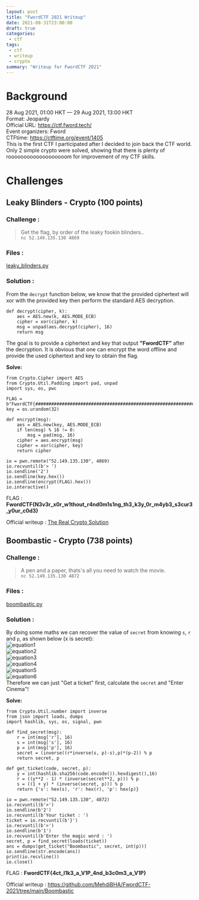 ```yaml
---
layout: post
title: "FwordCTF 2021 Writeup"
date: 2021-08-31T23:00:00
draft: true
categories:
 - ctf
tags:
 - ctf
 - writeup
 - crypto
summary: "Writeup for FwordCTF 2021"
---
```


# Background
28 Aug 2021, 01:00 HKT — 29 Aug 2021, 13:00 HKT  
Format: Jeopardy  
Official URL: https://ctf.fword.tech/  
Event organizers: Fword  
CTFtime: https://ctftime.org/event/1405  
This is the first CTF I participated after I decided to join back the CTF world. Only 2 simple crypto were solved, showing that there is plenty of rooooooooooooooooooom for improvement of my CTF skills.  

# Challenges
## Leaky Blinders - Crypto (100 points)
### Challenge :
> Get the flag, by order of the leaky fookin blinders..  
> `nc 52.149.135.130 4869`

### Files :  
[leaky_blinders.py](https://github.com/MehdiBHA/FwordCTF-2021/blob/main/Leaky%20Blinders/leaky_blinders.py)

### Solution : 
From the `decrypt` function below, we know that the provided ciphertext will xor with the provided key then perform the standard AES decryption.

```
def decrypt(cipher, k):
    aes = AES.new(k, AES.MODE_ECB)
    cipher = xor(cipher, k)
    msg = unpad(aes.decrypt(cipher), 16)
    return msg
```
The goal is to provide a ciphertext and key that output **"FwordCTF"** after the decryption. It is obvious that one can encrypt the word offline and provide the used ciphertext and key to obtain the flag.  

**Solve:**
```
from Crypto.Cipher import AES
from Crypto.Util.Padding import pad, unpad
import sys, os, pwc

FLAG = b"FwordCTF{###############################################################}"
key = os.urandom(32)

def encrypt(msg):
    aes = AES.new(key, AES.MODE_ECB)
    if len(msg) % 16 != 0:
        msg = pad(msg, 16)
    cipher = aes.encrypt(msg)
    cipher = xor(cipher, key)
    return cipher

io = pwn.remote("52.149.135.130", 4869)
io.recvuntil(b'> ')
io.sendline('2')
io.sendline(key.hex())
io.sendline(encrypt(FLAG).hex())
io.interactive()
```
FLAG : **FwordCTF{N3v3r_x0r_w1thout_r4nd0m1s1ng_th3_k3y_0r_m4yb3_s3cur3_y0ur_c0d3}**

Official writeup : [The Real Crypto Solution](https://github.com/MehdiBHA/FwordCTF-2021/tree/main/Leaky%20Blinders)

## Boombastic - Crypto (738 points)
### Challenge :
> A pen and a paper, thats's all you need to watch the movie.  
> `nc 52.149.135.130 4872` 

### Files :  
[boombastic.py](https://github.com/MehdiBHA/FwordCTF-2021/blob/main/Boombastic/boombastic.py)


### Solution : 
By doing some maths we can recover the value of `secret` from knowing `s`, `r` and `p`, as shown below (x is secret):  
![equation1](https://user-images.githubusercontent.com/19466939/131537192-9a076340-813e-4200-9d46-4de54dede1d7.png)  
![equation2](https://user-images.githubusercontent.com/19466939/131537206-2ae07e20-d713-4fa0-a9cc-89ac7ce735e1.png)  
![equation3](https://user-images.githubusercontent.com/19466939/131537210-8bec7101-c64a-4a27-b59e-c38c9b415801.png)  
![equation4](https://user-images.githubusercontent.com/19466939/131537216-7f313e67-3c60-4799-af4d-7682121ebe42.png)  
![equation5](https://user-images.githubusercontent.com/19466939/131537227-bb9c1081-eed2-43e9-aa28-7cbe5aa62ed6.png)  
![equation6](https://user-images.githubusercontent.com/19466939/131537235-6e2b5446-81f0-45ae-bf97-ebc526397843.png)  
Therefore we can just "Get a ticket" first, calculate the `secret` and "Enter Cinema"!

**Solve:**
```
from Crypto.Util.number import inverse
from json import loads, dumps
import hashlib, sys, os, signal, pwn

def find_secret(msg):
    r = int(msg['r'], 16)
    s = int(msg['s'], 16)
    p = int(msg['p'], 16)
    secret = (inverse((r*inverse(s, p)-s),p)*(p-2)) % p
    return secret, p

def get_ticket(code, secret, p):
    y = int(hashlib.sha256(code.encode()).hexdigest(),16)
    r = ((y**2 - 1) * (inverse(secret**2, p))) % p
    s = ((1 + y) * (inverse(secret, p))) % p
    return {'s': hex(s), 'r': hex(r), 'p': hex(p)}

io = pwn.remote("52.149.135.130", 4872)
io.recvuntil(b'>')
io.sendline(b'2')
io.recvuntil(b'Your ticket : ')
ticket = io.recvuntil(b'}')
io.recvuntil(b'>')
io.sendline(b'1')
io.recvuntil(b'Enter the magic word : ')
secret, p = find_secret(loads(ticket))
ans = dumps(get_ticket("Boombastic", secret, int(p)))
io.sendline(str.encode(ans))
print(io.recvline())
io.close()
```

FLAG : **FwordCTF{4ct_l1k3_a_V1P_4nd_b3c0m3_a_V1P}**

Official writeup : https://github.com/MehdiBHA/FwordCTF-2021/tree/main/Boombastic
